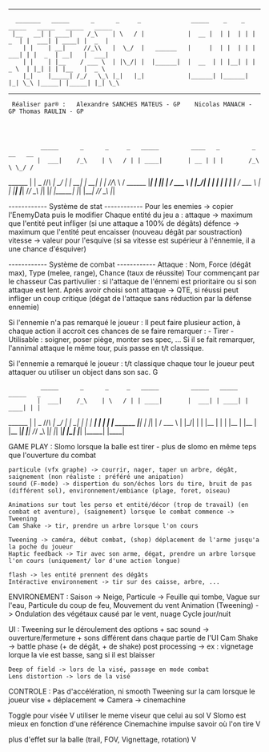 -------------------------------------------------------------------------------------------------------------
      _______   _____      _      _     _              _____    _    _   _____   _____   _____   _____
     |__   __| | ____|    /_\    | \   / |            |  __ |  | |  | | |  _  | |  ___| | ____| |  _  |
        | |    | __|     //_\\   |  \_/  |   ______   |     |  | |  | | |  ___| | |  _  | __|   |  ___|
        | |    | |__    / ___ \  | |\_/| |  |______|  |  __  | | |__| | |  _ \  | |_| | | |__   |  _ \
        |_|    |_____| /_/   \_\ |_|   |_|            |______| |______| |_| \_\ |_____| |_____| |_| \_\

-------------------------------------------------------------------------------------------------------------

     Réaliser par® :   Alexandre SANCHES MATEUS - GP	Nicolas MANACH - GP	Thomas RAULIN - GP




             _____      _      _     _   _____         ____   _         _    __   __
            |  ___|    /_\    | \   / | | ____|       | __ | | |       /_\   \ \_/ /
   ______   | |  _    //_\\   |  \_/  | | __|         |  __| | |      //_\\   \   /     ______
  |______|  | |_| |  / ___ \  | |\_/| | | |__         | |    | |__   / ___ \   | |     |______|
            |_____| /_/   \_\ |_|   |_| |_____|       |_|    |____| /_/   \_\  |_|


------------ Système de stat ------------
Pour les enemies -> copier l'EnemyData puis le modifier
Chaque entité du jeu a :
	attaque -> maximum que l'entité peut infliger (si une attaque a 100% de dégâts)
	défence -> maximum que l'entité peut encaisser (nouveau dégât par soustraction)
	vitesse -> valeur pour l'esquive (si sa vitesse est supérieur à l'énnemie, il a une chance d'ésquiver)


------------ Système de combat ------------
Attaque :
	Nom, Force (dégât max), Type (melee, range), Chance (taux de réussite)
	Tour commençant par le chasseur
	Cas partivulier : si l'attaque de l'énnemi est prioritaire ou si son attaque est lent.
	Après avoir choisi sont attaque -> QTE, si réussi peut infliger un coup critique (dégat de l'attaque sans
	réduction par la défense ennemie)

Si l'ennemie n'a pas remarqué le joueur :
	Il peut faire plusieur action, à chaque action il accroit ces chances de se faire remarquer :
		- Tirer
		- Utilisable : soigner, poser piège, monter ses spec, ...
	Si il se fait remarquer, l'annimal attaque le même tour, puis passe en t/t classique.

Si l'ennemie a remarqué le joueur :
	t/t classique
	chaque tour le joueur peut attaquer ou utiliser un object dans son sac. G




             _____      _      _     _   _____         _____   _____   _____   _
            |  ___|    /_\    | \   / | | ____|       |  ___| | ____| | ____| | |
   ______   | |  _    //_\\   |  \_/  | | __|         |  _|   | __|   | __|   | |       ______
  |______|  | |_| |  / ___ \  | |\_/| | | |__         | |     | |__   | |__   | |__    |______|
            |_____| /_/   \_\ |_|   |_| |_____|       |_|     |_____| |_____| |____|


GAME PLAY :
	Slomo lorsque la balle est tirer - plus de slomo en même teps que l'ouverture du combat

	particule (vfx graphe) -> courrir, nager, taper un arbre, dégât, saignement (non réaliste : préféré une anipation)
	sound (F-mode) -> dispertion du son/échos lors du tire, bruit de pas (différent sol), environnement/embiance (plage, foret, oiseau)

	Animations sur tout les perso et entité/décor (trop de travail) (en combat et aventure), (saignement) lorsque le combat commence -> Tweening
	Cam Shake -> tir, prendre un arbre lorsque l'on cours

	Tweening -> caméra, début combat, (shop) déplacement de l'arme jusqu'a la poche du joueur
	Haptic feedback -> Tir avec son arme, dégat, prendre un arbre lorsque l'on cours (uniquement/ lor d'une action longue)

	flash -> les entité prennent des dégâts
	Intéractive environnement -> tir sur des caisse, arbre, ...

ENVIRONEMENT :
	Saison -> Neige, 
	Particule -> Feuille qui tombe, Vague sur l'eau, Particule du coup de feu, Mouvement du vent
	Animation (Tweening) -> Ondulation des végétaux causé par le vent, nuage
	Cycle jour/nuit

UI :
	Tweening sur le déroulement des options + sac
	sound -> ouverture/fermeture + sons différent dans chaque partie de l'UI
	Cam Shake -> battle phase (+ de dégât, + de shake)
	post processing -> ex : vignetage lorque la vie est basse, sang si il est blaisser

	Deep of field -> lors de la visé, passage en mode combat
	Lens distortion -> lors de la visé

CONTROLE :
	Pas d'accélération, ni smooth 
	Tweening sur la cam lorsque le joueur vise + déplacement
	   => Camera -> cinemachine


Toggle pour visée V
utiliser le meme viseur que celui au sol V
Slomo est mieux en fonction d'une référence
Cinemachine impulse
savoir où l'on tire V

plus d'effet sur la balle (trail, FOV, Vignettage, rotation) V
